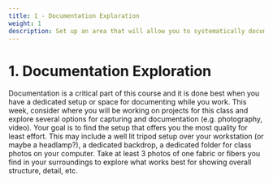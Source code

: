 ```yaml
---
title: 1 - Documentation Exploration
weight: 1
description: Set up an area that will allow you to systematically document your work.
---
```


# 1. Documentation Exploration

Documentation is a critical part of this course and it is done best when you have a dedicated setup or space for documenting while you work. This week, consider where you will be working on projects for this class and explore several options for capturing and documentation (e.g. photography, video). Your goal is to find the setup that offers you the most quality for least effort. This may include a well lit tripod setup over your workstation (or maybe a headlamp?), a dedicated backdrop, a dedicated folder for class photos on your computer. Take at least 3 photos of one fabric or fibers you find in your surroundings to explore what works best for showing overall structure, detail, etc.
